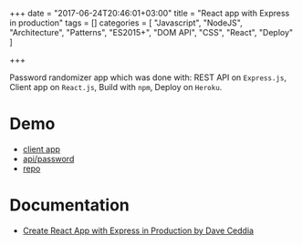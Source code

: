 +++
date = "2017-06-24T20:46:01+03:00"
title = "React app with Express in production"
tags = []
categories = [
    "Javascript",
    "NodeJS", 
    "Architecture",
    "Patterns",
    "ES2015+",
    "DOM API",
    "CSS",
    "React",
    "Deploy"
]

+++

Password randomizer app which was done with: REST API on `Express.js`, Client app on `React.js`, Build with `npm`, Deploy on `Heroku`.

<!--more-->

# Demo

- [client app](https://morning-ocean-99678.herokuapp.com/)
- [api/password](https://morning-ocean-99678.herokuapp.com/api/password)
- [repo](https://github.com/qetr1ck-op/rando)

# Documentation

- [Create React App with Express in Production by Dave Ceddia](https://daveceddia.com/create-react-app-express-production/)